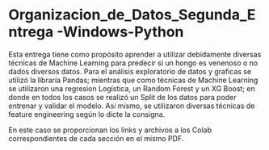 # Organizacion_de_Datos_Segunda_Entrega -Windows-Python

Esta entrega tiene como propósito aprender a utilizar debidamente diversas técnicas de Machine Learning para predecir si un hongo es venenoso o no dados diversos datos. Para el análisis exploratorio de datos y graficas se utilizó la libraría Pandas; mientras que como técnicas de Machine Learning se utilizaron una regresion Logística, un Random Forest y un XG Boost; en donde en todos los casos se realizó un Split de los datos para poder entrenar y validar el modelo. Asi mismo, se utilizaron diversas técnicas de  feature engineering según lo dicte la consigna.

En este caso se proporcionan los links y archivos a los Colab correspondientes de cada sección en el mismo PDF.

